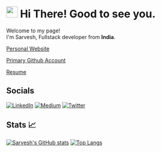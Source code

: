 <h1><img src="./public/blob-wave.gif" width="30"/>  Hi There! Good to see you.</h1>

<p>Welcome to my page! </br> I'm Sarvesh, Fullstack developer from  <b>India</b>. </p>

[Personal Website](https://sarvesh.xyz)

[Primary Github Account](https://github.com/SarveshMishra)

[Resume](https://drive.google.com/file/d/1Z9Bya4GoDxj3q67CADwp6vzFxslG4G-z/view?usp=sharing)

## Socials
[![LinkedIn](https://img.shields.io/badge/LinkedIn-%230077B5.svg?logo=linkedin&logoColor=white)](https://linkedin.com/in/sarveshm) [![Medium](https://img.shields.io/badge/Medium-12100E?logo=medium&logoColor=white)](https://medium.com/@sarveshworld) [![Twitter](https://img.shields.io/badge/Twitter-%231DA1F2.svg?logo=Twitter&logoColor=white)](https://twitter.com/sarveshworld) 


<h2>Stats 📈</h2>

[![Sarvesh's GitHub stats](https://github-readme-stats.vercel.app/api?username=cw-sarvesh&count_private=true&show_icons=true&theme=flag-india&include_all_commits=true)](https://github.com/anuraghazra/github-readme-stats)
[![Top Langs](https://github-readme-stats.vercel.app/api/top-langs/?username=cw-sarvesh&layout=compact)](https://github.com/anuraghazra/github-readme-stats)
